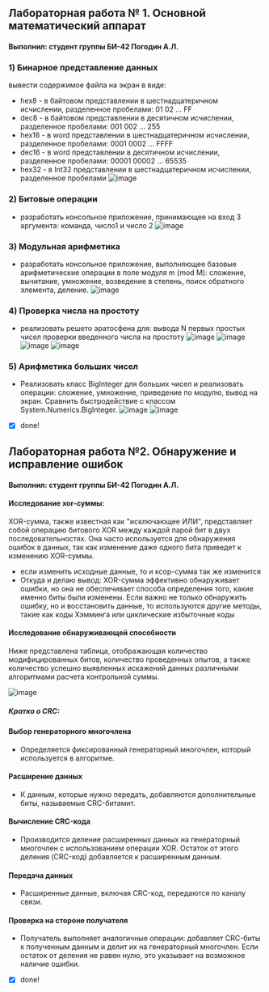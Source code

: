 ## Лабораторная работа № 1. Основной математический аппарат ##
#### Выполнил: студент группы БИ-42 Погодин А.Л.
### 1) Бинарное представление данных
вывести содержимое файла на экран в виде:
* hex8 - в байтовом представлении в шестнадцатеричном исчислении, разделенное пробелами: 01 02 ... FF
* dec8 - в байтовом представлении в десятичном исчислении, разделенное пробелами: 001 002 ... 255
* hex16 - в word представлении в шестнадцатеричном исчислении, разделенное пробелами: 0001 0002 ... FFFF
* dec16 - в word представлении в десятичном исчислении, разделенное пробелами: 00001 00002 ... 65535
* hex32 - в Int32 представлении в шестнадцатеричном исчислении, разделенное пробелами
![image](https://github.com/haram11shaitan/MAISABPO/assets/150729997/c512f699-839f-4f1b-b63e-1b7df9dbc7fd)
### 2) Битовые операции
* разработать консольное приложение, принимающее на вход 3 аргумента: команда, число1 и число 2
![image](https://github.com/haram11shaitan/MAISABPO/assets/150729997/7ce83101-848c-479c-a88b-a831a7c82500)

### 3) Модульная арифметика
* разработать консольное приложение, выполняющее базовые арифметические операции в поле модуля m (mod M): сложение, вычитание, умножение, возведение в степень, поиск обратного элемента, деление.
  ![image](https://github.com/haram11shaitan/MAISABPO/assets/150729997/82b0d3d6-4a04-4cf9-9cc8-30926f8cfe5c)

### 4) Проверка числа на простоту
* реализовать решето эратосфена для:
вывода N первых простых чисел
проверки введенного числа на простоту
![image](https://github.com/haram11shaitan/MAISABPO/assets/150729997/5c099e36-8ae5-4913-b54f-30af787def0d)
![image](https://github.com/haram11shaitan/MAISABPO/assets/150729997/3ee5a218-a0ab-447d-933b-d120e0d9722e)
![image](https://github.com/haram11shaitan/MAISABPO/assets/150729997/e65188c1-03cb-41c0-b97b-edcb86e85b2d)
![image](https://github.com/haram11shaitan/MAISABPO/assets/150729997/ad460948-3007-4e50-a37f-81c4345dec9d)

### 5) Арифметика больших чисел
* Реализовать класс BigInteger для больших чисел и реализовать операции: сложение, умножение, приведение по модулю, вывод на экран. Сравнить быстродействие с классом System.Numerics.BigInteger.
![image](https://github.com/haram11shaitan/MAISABPO/assets/150729997/abca7be4-cb3c-44d0-a1db-96fa7cda80ad)
![image](https://github.com/haram11shaitan/MAISABPO/assets/150729997/745b7a1c-3704-4016-ab52-adcfd29ca44e)
- [x] done!


## Лабораторная работа №2. Обнаружение и исправление ошибок
#### Выполнил: студент группы БИ-42 Погодин А.Л.
#### Исследование xor-суммы:
XOR-сумма, также известная как "исключающее ИЛИ", представляет собой операцию битового XOR между каждой парой бит в двух последовательностях. Она часто используется для обнаружения ошибок в данных, так как изменение даже одного бита приведет к изменению XOR-суммы.
* если изменить исходные данные, то и ксор-сумма так же изменится
* Откуда и делаю вывод: XOR-сумма эффективно обнаруживает ошибки, но она не обеспечивает способа определения того, какие именно биты были изменены. Если важно не только обнаружить ошибку, но и восстановить данные, то используются другие методы, такие как коды Хэмминга или циклические избыточные коды
#### Исследование обнаруживающей способности
Ниже представлена таблица, отображающая количество модифицированных битов, количество проведенных опытов, а также количество успешно выявленных искажений данных различными алгоритмами расчета контрольной суммы.

![image](https://github.com/haram11shaitan/MAISABPO/assets/150729997/ee6ec27d-f6c8-491f-a8b2-9b02b29ee3b1)
##### Кратко о CRC:
#### Выбор генераторного многочлена
* Определяется фиксированный генераторный многочлен, который используется в алгоритме.
#### Расширение данных
* К данным, которые нужно передать, добавляются дополнительные биты, называемые CRC-битамит.
#### Вычисление CRC-кода
* Производится деление расширенных данных на генераторный многочлен с использованием операции XOR. Остаток от этого деления (CRC-код) добавляется к расширенным данным.
#### Передача данных
* Расширенные данные, включая CRC-код, передаются по каналу связи.
#### Проверка на стороне получателя
* Получатель выполняет аналогичные операции: добавляет CRC-биты к полученным данным и делит их на генераторный многочлен. Если остаток от деления не равен нулю, это указывает на возможное наличие ошибки.
- [x] done!



